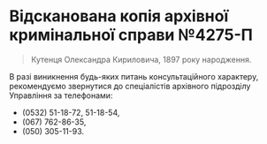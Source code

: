 # Відсканована копія архівної кримінальної справи №4275-П
> Кутенця Олександра Кириловича, 1897 року народження.

В разі виникнення будь-яких питань консультаційного характеру, рекомендуємо звернутися до спеціалістів архівного підрозділу Управління за телефонами: 

- (0532) 51-18-72, 51-18-54, 
- (067) 762-86-35,
- (050) 305-11-93.